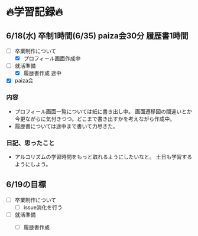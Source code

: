 # 🔥学習記録🔥
## 6/18(水) 卒制1時間(6/35) paiza会30分 履歴書1時間
- [ ] 卒業制作について
  - [x] プロフィール画面作成中
- [ ] 就活準備
  - [x] 履歴書作成 途中
- [x] paiza会

### 内容
- プロフィール画面一覧については紙に書き出し中。
  画面遷移図の間違いとか今更ながらに気付きつつ。どこまで書き出すかを考えながら作成中。
- 履歴書については途中まで書いて力尽きた。

### 日記、思ったこと
- アルコリズムの学習時間をもっと取れるようにしたいなと。
  土日も学習するようにしよう。

## 6/19の目標
- [ ] 卒業制作について
  - [ ] issue消化を行う
- [ ] 就活準備
  - [ ] 履歴書作成


